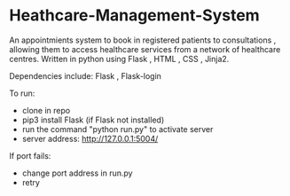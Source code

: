 # Heathcare-Management-System

An appointmients system to book in registered patients to consultations , allowing them to access healthcare services from a network of healthcare centres. Written in python using Flask , HTML , CSS , Jinja2.

Dependencies include: Flask , Flask-login

To run:

  - clone in repo
  - pip3 install Flask (if Flask not installed)
  - run the command "python run.py" to activate server
  - server address: http://127.0.0.1:5004/

If port fails:

  - change port address in run.py
  - retry
